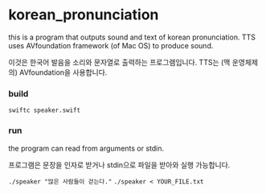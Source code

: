 # korean_pronunciation
this is a program that outputs sound and text of korean pronunciation.
TTS uses AVfoundation framework (of Mac OS) to produce sound.

이것은 한국어 발음을 소리와 문자열로 출력하는 프로그램입니다.
TTS는 (맥 운영체제의) AVfoundation을 사용합니다.

### build
`swiftc speaker.swift`

### run
the program can read from arguments or stdin.

프로그램은 문장을 인자로 받거나 stdin으로 파일을 받아와 실행 가능합니다.

`./speaker "많은 사람들이 걷는다."`
`./speaker < YOUR_FILE.txt`
